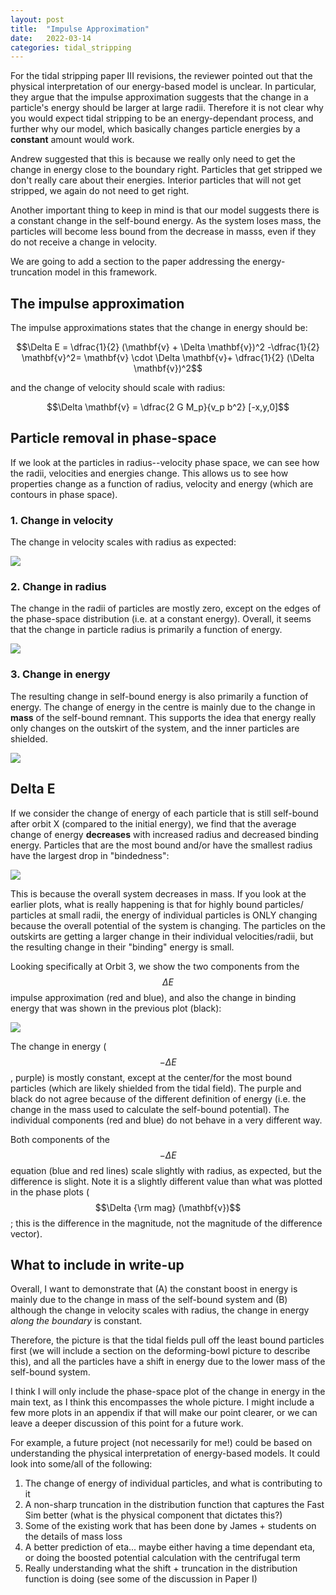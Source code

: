 ```yaml
---
layout: post
title:  "Impulse Approximation"
date:   2022-03-14
categories: tidal_stripping
---
```




For the tidal stripping paper III revisions, the reviewer pointed out that the physical interpretation of our energy-based model is unclear. In particular, they argue that the impulse approximation suggests that the change in a particle's energy should be larger at large radii. Therefore it is not clear why you would expect tidal stripping to be an energy-dependant process, and further why our model, which basically changes particle energies by a **constant** amount would work.

Andrew suggested that this is because we really only need to get the change in energy close to the boundary right. Particles that get stripped we don't really care about their energies. Interior particles that will not get stripped, we again do not need to get right.

Another important thing to keep in mind is that our model suggests there is a constant change in the self-bound energy. As the system loses mass, the particles will become less bound from the decrease in masss, even if they do not receive a change in velocity.

We are going to add a section to the paper addressing the energy-truncation model in this framework.


## The impulse approximation

The impulse approximations states that the change in energy should be:

$$\Delta E = \dfrac{1}{2} (\mathbf{v} + \Delta \mathbf{v})^2 -\dfrac{1}{2} \mathbf{v}^2= \mathbf{v} \cdot \Delta \mathbf{v}+ \dfrac{1}{2} (\Delta \mathbf{v})^2$$

and the change of velocity should scale with radius:

$$\Delta \mathbf{v} = \dfrac{2 G M_p}{v_p b^2} [-x,y,0]$$


## Particle removal in phase-space

If we look at the particles in radius--velocity phase space, we can see how the radii, velocities and energies change. This allows us to see how properties change as a function of radius, velocity and energy (which are contours in phase space).


### 1. Change in velocity


The change in velocity scales with radius as expected:

<img src="{{ site.baseurl }}/assets/plots/20220314_PhasePlots_dV.png">


### 2. Change in radius


The change in the radii of particles are mostly zero, except on the edges of the phase-space distribution (i.e. at a constant energy). Overall, it seems that the change in particle radius is primarily a function of energy.

<img src="{{ site.baseurl }}/assets/plots/20220314_PhasePlots_dR.png">


### 3. Change in energy


The resulting change in self-bound energy is also primarily a function of energy. The change of energy in the centre is mainly due to the change in **mass** of the self-bound remnant. This supports the idea that energy really only changes on the outskirt of the system, and the inner particles are shielded.


<img src="{{ site.baseurl }}/assets/plots/20220314_PhasePlots.png">



## Delta E

If we consider the change of energy of each particle that is still  self-bound after orbit X (compared to the initial energy), we find that the average change of energy **decreases** with increased radius and decreased binding energy. Particles that are the most bound and/or have the smallest radius have the largest drop in "bindedness":

<img src="{{ site.baseurl }}/assets/plots/20220314_DeltaE.png">

This is because the overall system decreases in mass. If you look at the earlier plots, what is really happening is that for highly bound particles/ particles at small radii, the energy of individual particles is ONLY changing because the overall potential of the system is changing. The particles on the outskirts are getting a larger change in their individual velocities/radii, but the resulting change in their "binding" energy is small.

Looking specifically at Orbit 3, we show the two components from the $$\Delta E$$ impulse approximation (red and blue), and also the change in binding energy that was shown in the previous plot (black):

<img src="{{ site.baseurl }}/assets/plots/20220314_DeltaE_comps.png">


The change in energy ($$-\Delta E$$, purple) is mostly constant, except at the center/for the most bound particles (which are likely shielded from the tidal field). The purple and black do not agree because of the different definition of energy (i.e. the change in the mass used to calculate the self-bound potential). The individual components (red and blue) do not behave in a very different way.

Both components of the $$-\Delta E$$ equation (blue and red lines) scale slightly with radius, as expected, but the difference is slight. Note it is a slightly different value than what was plotted in the phase plots ($$\Delta {\rm mag} (\mathbf{v})$$; this is the difference in the magnitude, not the magnitude of the difference vector).



## What to include in write-up

Overall, I want to demonstrate that (A) the constant boost in energy is mainly due to the change in mass of the self-bound system and (B) although the change in velocity scales with radius, the change in energy *along the boundary* is constant.

Therefore, the picture is that the tidal fields pull off the least bound particles first (we will include a section on the deforming-bowl picture to describe this), and all the particles have a shift in energy due to the lower mass of the self-bound system.

I think I will only include the phase-space plot of the change in energy in the main text, as I think this encompasses the whole picture. I might include a few more plots in an appendix if that will make our point clearer, or we can leave a deeper discussion of this point for a future work.

For example, a future project (not necessarily for me!) could be based on understanding the physical interpretation of energy-based models. It could look into some/all of the following:
1. The change of energy of individual particles, and what is contributing to it
2. A non-sharp truncation in the distribution function that captures the Fast Sim better (what is the physical component that dictates this?)
3. Some of the existing work that has been done by James + students on the details of mass loss
4. A better prediction of eta... maybe either having a time dependant eta, or doing the boosted potential calculation with the centrifugal term
5. Really understanding what the shift + truncation in the distribution function is doing (see some of the discussion in Paper I)
